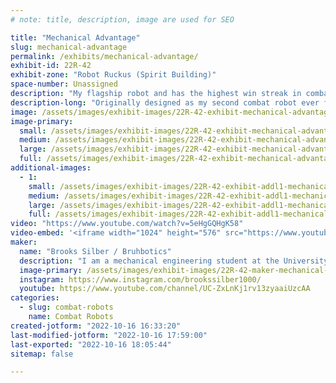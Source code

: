 ```yaml
---
# note: title, description, image are used for SEO

title: "Mechanical Advantage"
slug: mechanical-advantage
permalink: /exhibits/mechanical-advantage/
exhibit-id: 22R-42
exhibit-zone: "Robot Ruckus (Spirit Building)"
space-number: Unassigned
description: "My flagship robot and has the highest win streak in combat robot history"
description-long: "Originally designed as my second combat robot ever for makerfaire 2021 this bot went on to win many events in Florida and has competed at the international level at Norwalk Havoc Robot League. This robot is designed to be robust and optimized over time."
image: /assets/images/exhibit-images/22R-42-exhibit-mechanical-advantage-transparent-backround-2-large.png
image-primary: 
  small: /assets/images/exhibit-images/22R-42-exhibit-mechanical-advantage-transparent-backround-2-small.png
  medium: /assets/images/exhibit-images/22R-42-exhibit-mechanical-advantage-transparent-backround-2-medium.png
  large: /assets/images/exhibit-images/22R-42-exhibit-mechanical-advantage-transparent-backround-2-large.png
  full: /assets/images/exhibit-images/22R-42-exhibit-mechanical-advantage-transparent-backround-2-full.png
additional-images: 
  - 1:
    small: /assets/images/exhibit-images/22R-42-exhibit-addl1-mechanical-advantage-transparent-backround-small.png
    medium: /assets/images/exhibit-images/22R-42-exhibit-addl1-mechanical-advantage-transparent-backround-medium.png
    large: /assets/images/exhibit-images/22R-42-exhibit-addl1-mechanical-advantage-transparent-backround-large.png
    full: /assets/images/exhibit-images/22R-42-exhibit-addl1-mechanical-advantage-transparent-backround-full.png
video: "https://www.youtube.com/watch?v=5eHgGQHgK58"
video-embed: '<iframe width="1024" height="576" src="https://www.youtube.com/embed/5eHgGQHgK58?feature=oembed" frameborder="0" allow="accelerometer; autoplay; clipboard-write; encrypted-media; gyroscope; picture-in-picture" allowfullscreen title="3lb Robot vs Camera"></iframe>'
maker: 
  name: "Brooks Silber / Bruhbotics"
  description: "I am a mechanical engineering student at the University of Florida who has an enthusiasm for all things robots. I am part of the UF Gator Robotics combat team."
  image-primary: /assets/images/exhibit-images/22R-42-maker-mechanical-advantage-brooks-medium.jpg
  instagram: https://www.instagram.com/brookssilber1000/
  youtube: https://www.youtube.com/channel/UC-ZxLnKj1rv13zyaaiUzcAA
categories: 
  - slug: combat-robots
    name: Combat Robots
created-jotform: "2022-10-16 16:33:20"
last-modified-jotform: "2022-10-16 17:59:00"
last-exported: "2022-10-16 18:05:44"
sitemap: false

---
```

